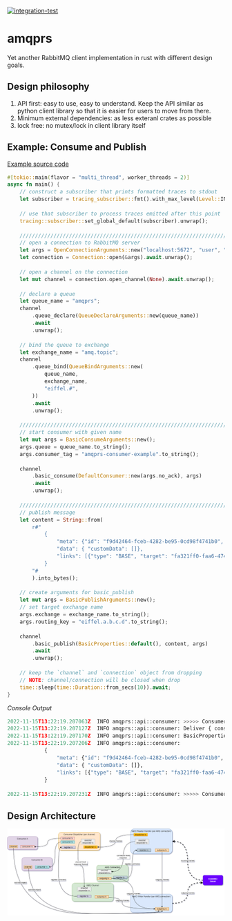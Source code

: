 [![integration-test](https://github.com/gftea/amqprs/actions/workflows/rust.yml/badge.svg)](https://github.com/gftea/amqprs/actions/workflows/rust.yml)

# amqprs

Yet another RabbitMQ client implementation in rust with different design goals.

## Design philosophy

1. API first: easy to use, easy to understand. Keep the API similar as python client library so that it is easier for users to move from there.
2. Minimum external dependencies: as less exteranl crates as possible
3. lock free: no mutex/lock in client library itself 


## Example: Consume and Publish

[Example source code](amqprs/examples/basic_pub_sub.rs) 

```rust
#[tokio::main(flavor = "multi_thread", worker_threads = 2)]
async fn main() {
    // construct a subscriber that prints formatted traces to stdout
    let subscriber = tracing_subscriber::fmt().with_max_level(Level::INFO).finish();

    // use that subscriber to process traces emitted after this point
    tracing::subscriber::set_global_default(subscriber).unwrap();

    //////////////////////////////////////////////////////////////////////////////
    // open a connection to RabbitMQ server
    let args = OpenConnectionArguments::new("localhost:5672", "user", "bitnami");
    let connection = Connection::open(&args).await.unwrap();

    // open a channel on the connection
    let mut channel = connection.open_channel(None).await.unwrap();

    // declare a queue
    let queue_name = "amqprs";
    channel
        .queue_declare(QueueDeclareArguments::new(queue_name))
        .await
        .unwrap();

    // bind the queue to exchange
    let exchange_name = "amq.topic";
    channel
        .queue_bind(QueueBindArguments::new(
            queue_name,
            exchange_name,
            "eiffel.#",
        ))
        .await
        .unwrap();

    //////////////////////////////////////////////////////////////////////////////
    // start consumer with given name
    let mut args = BasicConsumeArguments::new();
    args.queue = queue_name.to_string();
    args.consumer_tag = "amqprs-consumer-example".to_string();

    channel
        .basic_consume(DefaultConsumer::new(args.no_ack), args)
        .await
        .unwrap();

    //////////////////////////////////////////////////////////////////////////////
    // publish message
    let content = String::from(
        r#"
            {
                "meta": {"id": "f9d42464-fceb-4282-be95-0cd98f4741b0", "type": "PublishTester", "version": "4.0.0", "time": 1640035100149},
                "data": { "customData": []}, 
                "links": [{"type": "BASE", "target": "fa321ff0-faa6-474e-aa1d-45edf8c99896"}]
            }
        "#
        ).into_bytes();

    // create arguments for basic_publish
    let mut args = BasicPublishArguments::new();
    // set target exchange name
    args.exchange = exchange_name.to_string();
    args.routing_key = "eiffel.a.b.c.d".to_string();

    channel
        .basic_publish(BasicProperties::default(), content, args)
        .await
        .unwrap();

    // keep the `channel` and `connection` object from dropping
    // NOTE: channel/connection will be closed when drop
    time::sleep(time::Duration::from_secs(10)).await;
}
```

_Console Output_

```Python console
2022-11-15T13:22:19.207063Z  INFO amqprs::api::consumer: >>>>> Consumer 'amqprs-consumer-example' Start <<<<<
2022-11-15T13:22:19.207127Z  INFO amqprs::api::consumer: Deliver { consumer_tag: ShortStr(23, "amqprs-consumer-example"), delivery_tag: 1, redelivered: false, exchange: ShortStr(9, "amq.topic"), routing_key: ShortStr(14, "eiffel.a.b.c.d") }
2022-11-15T13:22:19.207170Z  INFO amqprs::api::consumer: BasicProperties { property_flags: [0, 0], content_type: None, content_encoding: None, headers: None, delivery_mode: None, priority: None, correlation_id: None, reply_to: None, expiration: None, message_id: None, timestamp: None, typ: None, user_id: None, app_id: None, cluster_id: None }
2022-11-15T13:22:19.207206Z  INFO amqprs::api::consumer: 
            {
                "meta": {"id": "f9d42464-fceb-4282-be95-0cd98f4741b0", "type": "PublishTester", "version": "4.0.0", "time": 1640035100149},
                "data": { "customData": []}, 
                "links": [{"type": "BASE", "target": "fa321ff0-faa6-474e-aa1d-45edf8c99896"}]
            }
        
2022-11-15T13:22:19.207231Z  INFO amqprs::api::consumer: >>>>> Consumer 'amqprs-consumer-example' End <<<<<
```

## Design Architecture
![Lock-free Design](amqp-chosen_design.drawio.png) 
